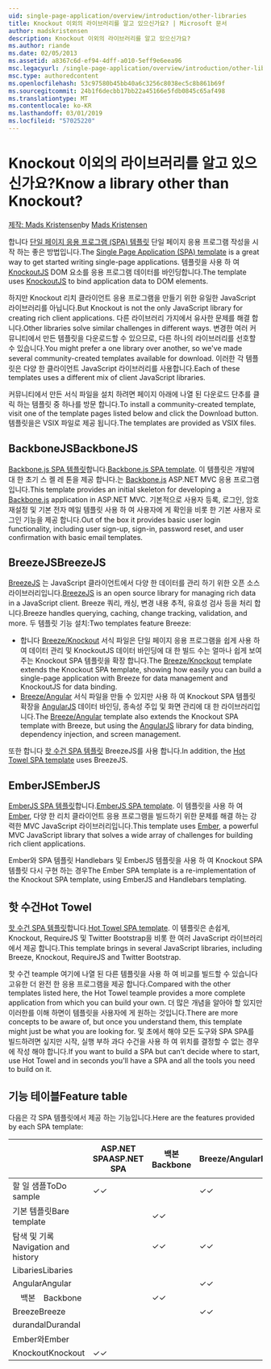 ```yaml
---
uid: single-page-application/overview/introduction/other-libraries
title: Knockout 이외의 라이브러리를 알고 있으신가요? | Microsoft 문서
author: madskristensen
description: Knockout 이외의 라이브러리를 알고 있으신가요?
ms.author: riande
ms.date: 02/05/2013
ms.assetid: a8367c6d-ef94-4dff-a010-5eff9e6eea96
msc.legacyurl: /single-page-application/overview/introduction/other-libraries
msc.type: authoredcontent
ms.openlocfilehash: 53c97580b45bb40a6c3256c8038ec5c8b861b69f
ms.sourcegitcommit: 24b1f6decbb17bb22a45166e5fdb0845c65af498
ms.translationtype: MT
ms.contentlocale: ko-KR
ms.lasthandoff: 03/01/2019
ms.locfileid: "57025220"
---
```

<a name="know-a-library-other-than-knockout"></a><span data-ttu-id="95636-104">Knockout 이외의 라이브러리를 알고 있으신가요?</span><span class="sxs-lookup"><span data-stu-id="95636-104">Know a library other than Knockout?</span></span>
====================
<span data-ttu-id="95636-105">[제작: Mads Kristensen](https://github.com/madskristensen)</span><span class="sxs-lookup"><span data-stu-id="95636-105">by [Mads Kristensen](https://github.com/madskristensen)</span></span>

<span data-ttu-id="95636-106">합니다 [단일 페이지 응용 프로그램 (SPA) 템플릿](knockoutjs-template.md) 단일 페이지 응용 프로그램 작성을 시작 하는 좋은 방법입니다.</span><span class="sxs-lookup"><span data-stu-id="95636-106">The [Single Page Application (SPA) template](knockoutjs-template.md) is a great way to get started writing single-page applications.</span></span> <span data-ttu-id="95636-107">템플릿을 사용 하 여 [KnockoutJS](http://knockoutjs.com/) DOM 요소를 응용 프로그램 데이터를 바인딩합니다.</span><span class="sxs-lookup"><span data-stu-id="95636-107">The template uses [KnockoutJS](http://knockoutjs.com/) to bind application data to DOM elements.</span></span>

<span data-ttu-id="95636-108">하지만 Knockout 리치 클라이언트 응용 프로그램을 만들기 위한 유일한 JavaScript 라이브러리를 아닙니다.</span><span class="sxs-lookup"><span data-stu-id="95636-108">But Knockout is not the only JavaScript library for creating rich client applications.</span></span> <span data-ttu-id="95636-109">다른 라이브러리 가지에서 유사한 문제를 해결 합니다.</span><span class="sxs-lookup"><span data-stu-id="95636-109">Other libraries solve similar challenges in different ways.</span></span> <span data-ttu-id="95636-110">변경한 여러 커뮤니티에서 만든 템플릿을 다운로드할 수 있으므로, 다른 하나의 라이브러리를 선호할 수 있습니다.</span><span class="sxs-lookup"><span data-stu-id="95636-110">You might prefer a one library over another, so we've made several community-created templates available for download.</span></span> <span data-ttu-id="95636-111">이러한 각 템플릿은 다양 한 클라이언트 JavaScript 라이브러리를 사용합니다.</span><span class="sxs-lookup"><span data-stu-id="95636-111">Each of these templates uses a different mix of client JavaScript libraries.</span></span>

<span data-ttu-id="95636-112">커뮤니티에서 만든 서식 파일을 설치 하려면 페이지 아래에 나열 된 다운로드 단추를 클릭 하는 템플릿 중 하나를 방문 합니다.</span><span class="sxs-lookup"><span data-stu-id="95636-112">To install a community-created template, visit one of the template pages listed below and click the Download button.</span></span> <span data-ttu-id="95636-113">템플릿을은 VSIX 파일로 제공 됩니다.</span><span class="sxs-lookup"><span data-stu-id="95636-113">The templates are provided as VSIX files.</span></span>

## <a name="backbonejs"></a><span data-ttu-id="95636-114">BackboneJS</span><span class="sxs-lookup"><span data-stu-id="95636-114">BackboneJS</span></span>

<span data-ttu-id="95636-115">[Backbone.js SPA 템플릿](../templates/backbonejs-template.md)합니다.</span><span class="sxs-lookup"><span data-stu-id="95636-115">[Backbone.js SPA template](../templates/backbonejs-template.md).</span></span> <span data-ttu-id="95636-116">이 템플릿은 개발에 대 한 초기 스 켈 레 톤을 제공 합니다.는 [Backbone.js](http://backbonejs.org/) ASP.NET MVC 응용 프로그램입니다.</span><span class="sxs-lookup"><span data-stu-id="95636-116">This template provides an initial skeleton for developing a [Backbone.js](http://backbonejs.org/) application in ASP.NET MVC.</span></span> <span data-ttu-id="95636-117">기본적으로 사용자 등록, 로그인, 암호 재설정 및 기본 전자 메일 템플릿 사용 하 여 사용자에 게 확인을 비롯 한 기본 사용자 로그인 기능을 제공 합니다.</span><span class="sxs-lookup"><span data-stu-id="95636-117">Out of the box it provides basic user login functionality, including user sign-up, sign-in, password reset, and user confirmation with basic email templates.</span></span>

## <a name="breezejs"></a><span data-ttu-id="95636-118">BreezeJS</span><span class="sxs-lookup"><span data-stu-id="95636-118">BreezeJS</span></span>

<span data-ttu-id="95636-119">[BreezeJS](http://www.breezejs.com/?utm_source=ms-spa) 는 JavaScript 클라이언트에서 다양 한 데이터를 관리 하기 위한 오픈 소스 라이브러리입니다.</span><span class="sxs-lookup"><span data-stu-id="95636-119">[BreezeJS](http://www.breezejs.com/?utm_source=ms-spa) is an open source library for managing rich data in a JavaScript client.</span></span> <span data-ttu-id="95636-120">Breeze 쿼리, 캐싱, 변경 내용 추적, 유효성 검사 등을 처리 합니다.</span><span class="sxs-lookup"><span data-stu-id="95636-120">Breeze handles querying, caching, change tracking, validation, and more.</span></span> <span data-ttu-id="95636-121">두 템플릿 기능 설치:</span><span class="sxs-lookup"><span data-stu-id="95636-121">Two templates feature Breeze:</span></span>

- <span data-ttu-id="95636-122">합니다 [Breeze/Knockout](../templates/breezeknockout-template.md) 서식 파일은 단일 페이지 응용 프로그램을 쉽게 사용 하 여 데이터 관리 및 KnockoutJS 데이터 바인딩에 대 한 빌드 수는 얼마나 쉽게 보여 주는 Knockout SPA 템플릿을 확장 합니다.</span><span class="sxs-lookup"><span data-stu-id="95636-122">The [Breeze/Knockout](../templates/breezeknockout-template.md) template extends the Knockout SPA template, showing how easily you can build a single-page application with Breeze for data management and KnockoutJS for data binding.</span></span>
- <span data-ttu-id="95636-123">[Breeze/Angular](../templates/breezeangular-template.md) 서식 파일을 만들 수 있지만 사용 하 여 Knockout SPA 템플릿 확장을 [AngularJS](http://angularjs.org) 데이터 바인딩, 종속성 주입 및 화면 관리에 대 한 라이브러리입니다.</span><span class="sxs-lookup"><span data-stu-id="95636-123">The [Breeze/Angular](../templates/breezeangular-template.md) template also extends the Knockout SPA template with Breeze, but using the [AngularJS](http://angularjs.org) library for data binding, dependency injection, and screen management.</span></span>

<span data-ttu-id="95636-124">또한 합니다 [핫 수건 SPA 템플릿](../templates/hottowel-template.md) BreezeJS를 사용 합니다.</span><span class="sxs-lookup"><span data-stu-id="95636-124">In addition, the [Hot Towel SPA template](../templates/hottowel-template.md) uses BreezeJS.</span></span>

## <a name="emberjs"></a><span data-ttu-id="95636-125">EmberJS</span><span class="sxs-lookup"><span data-stu-id="95636-125">EmberJS</span></span>

<span data-ttu-id="95636-126">[EmberJS SPA 템플릿](../templates/emberjs-template.md)합니다.</span><span class="sxs-lookup"><span data-stu-id="95636-126">[EmberJS SPA template](../templates/emberjs-template.md).</span></span> <span data-ttu-id="95636-127">이 템플릿을 사용 하 여 [Ember](http://emberjs.com/), 다양 한 리치 클라이언트 응용 프로그램을 빌드하기 위한 문제를 해결 하는 강력한 MVC JavaScript 라이브러리입니다.</span><span class="sxs-lookup"><span data-stu-id="95636-127">This template uses [Ember](http://emberjs.com/), a powerful MVC JavaScript library that solves a wide array of challenges for building rich client applications.</span></span>

<span data-ttu-id="95636-128">Ember와 SPA 템플릿 Handlebars 및 EmberJS 템플릿을 사용 하 여 Knockout SPA 템플릿 다시 구현 하는 경우</span><span class="sxs-lookup"><span data-stu-id="95636-128">The Ember SPA template is a re-implementation of the Knockout SPA template, using EmberJS and Handlebars templating.</span></span>

## <a name="hot-towel"></a><span data-ttu-id="95636-129">핫 수건</span><span class="sxs-lookup"><span data-stu-id="95636-129">Hot Towel</span></span>

<span data-ttu-id="95636-130">[핫 수건 SPA 템플릿](../templates/hottowel-template.md)합니다.</span><span class="sxs-lookup"><span data-stu-id="95636-130">[Hot Towel SPA template](../templates/hottowel-template.md).</span></span> <span data-ttu-id="95636-131">이 템플릿은 손쉽게, Knockout, RequireJS 및 Twitter Bootstrap을 비롯 한 여러 JavaScript 라이브러리에서 제공 합니다.</span><span class="sxs-lookup"><span data-stu-id="95636-131">This template brings in several JavaScript libraries, including Breeze, Knockout, RequireJS and Twitter Bootstrap.</span></span>

<span data-ttu-id="95636-132">핫 수건 teample 여기에 나열 된 다른 템플릿을 사용 하 여 비교를 빌드할 수 있습니다 고유한 더 완전 한 응용 프로그램을 제공 합니다.</span><span class="sxs-lookup"><span data-stu-id="95636-132">Compared with the other templates listed here, the Hot Towel teample provides a more complete application from which you can build your own.</span></span> <span data-ttu-id="95636-133">더 많은 개념을 알아야 할 있지만 이러한를 이해 하면이 템플릿을 사용자에 게 원하는 것입니다.</span><span class="sxs-lookup"><span data-stu-id="95636-133">There are more concepts to be aware of, but once you understand them, this template might just be what you are looking for.</span></span> <span data-ttu-id="95636-134">및 초에서 해야 모든 도구와 SPA SPA를 빌드하려면 싶지만 시작, 실행 부하 과다 수건을 사용 하 여 위치를 결정할 수 없는 경우에 작성 해야 합니다.</span><span class="sxs-lookup"><span data-stu-id="95636-134">If you want to build a SPA but can't decide where to start, use Hot Towel and in seconds you'll have a SPA and all the tools you need to build on it.</span></span>

## <a name="feature-table"></a><span data-ttu-id="95636-135">기능 테이블</span><span class="sxs-lookup"><span data-stu-id="95636-135">Feature table</span></span>

<span data-ttu-id="95636-136">다음은 각 SPA 템플릿에서 제공 하는 기능입니다.</span><span class="sxs-lookup"><span data-stu-id="95636-136">Here are the features provided by each SPA template:</span></span>


|                        | <span data-ttu-id="95636-137">ASP.NET SPA</span><span class="sxs-lookup"><span data-stu-id="95636-137">ASP.NET SPA</span></span> | <span data-ttu-id="95636-138">백본</span><span class="sxs-lookup"><span data-stu-id="95636-138">Backbone</span></span> | <span data-ttu-id="95636-139">Breeze/Angular</span><span class="sxs-lookup"><span data-stu-id="95636-139">Breeze/Angular</span></span> | <span data-ttu-id="95636-140">Breeze/KO</span><span class="sxs-lookup"><span data-stu-id="95636-140">Breeze/KO</span></span> |  <span data-ttu-id="95636-141">Ember와</span><span class="sxs-lookup"><span data-stu-id="95636-141">Ember</span></span>   | <span data-ttu-id="95636-142">핫 수건</span><span class="sxs-lookup"><span data-stu-id="95636-142">Hot Towel</span></span> |
|------------------------|-------------|----------|----------------|-----------|----------|-----------|
|      <span data-ttu-id="95636-143">할 일 샘플</span><span class="sxs-lookup"><span data-stu-id="95636-143">ToDo sample</span></span>       |  <span data-ttu-id="95636-144">&#10003;</span><span class="sxs-lookup"><span data-stu-id="95636-144">&#10003;</span></span>   |          |    <span data-ttu-id="95636-145">&#10003;</span><span class="sxs-lookup"><span data-stu-id="95636-145">&#10003;</span></span>    | <span data-ttu-id="95636-146">&#10003;</span><span class="sxs-lookup"><span data-stu-id="95636-146">&#10003;</span></span>  | <span data-ttu-id="95636-147">&#10003;</span><span class="sxs-lookup"><span data-stu-id="95636-147">&#10003;</span></span> |           |
|     <span data-ttu-id="95636-148">기본 템플릿</span><span class="sxs-lookup"><span data-stu-id="95636-148">Bare template</span></span>      |             | <span data-ttu-id="95636-149">&#10003;</span><span class="sxs-lookup"><span data-stu-id="95636-149">&#10003;</span></span> |                |           |          | <span data-ttu-id="95636-150">&#10003;</span><span class="sxs-lookup"><span data-stu-id="95636-150">&#10003;</span></span>  |
| <span data-ttu-id="95636-151">탐색 및 기록</span><span class="sxs-lookup"><span data-stu-id="95636-151">Navigation and history</span></span> |             | <span data-ttu-id="95636-152">&#10003;</span><span class="sxs-lookup"><span data-stu-id="95636-152">&#10003;</span></span> |    <span data-ttu-id="95636-153">&#10003;</span><span class="sxs-lookup"><span data-stu-id="95636-153">&#10003;</span></span>    |           | <span data-ttu-id="95636-154">&#10003;</span><span class="sxs-lookup"><span data-stu-id="95636-154">&#10003;</span></span> | <span data-ttu-id="95636-155">&#10003;</span><span class="sxs-lookup"><span data-stu-id="95636-155">&#10003;</span></span>  |
|        <span data-ttu-id="95636-156">Libaries</span><span class="sxs-lookup"><span data-stu-id="95636-156">Libaries</span></span>        |             |          |                |           |          |           |
|        <span data-ttu-id="95636-157">Angular</span><span class="sxs-lookup"><span data-stu-id="95636-157">Angular</span></span>         |             |          |    <span data-ttu-id="95636-158">&#10003;</span><span class="sxs-lookup"><span data-stu-id="95636-158">&#10003;</span></span>    |           |          |           |
|    <span data-ttu-id="95636-159">&#8195;백본</span><span class="sxs-lookup"><span data-stu-id="95636-159">&#8195;Backbone</span></span>     |             | <span data-ttu-id="95636-160">&#10003;</span><span class="sxs-lookup"><span data-stu-id="95636-160">&#10003;</span></span> |                |           |          |           |
|         <span data-ttu-id="95636-161">Breeze</span><span class="sxs-lookup"><span data-stu-id="95636-161">Breeze</span></span>         |             |          |    <span data-ttu-id="95636-162">&#10003;</span><span class="sxs-lookup"><span data-stu-id="95636-162">&#10003;</span></span>    | <span data-ttu-id="95636-163">&#10003;</span><span class="sxs-lookup"><span data-stu-id="95636-163">&#10003;</span></span>  |          | <span data-ttu-id="95636-164">&#10003;</span><span class="sxs-lookup"><span data-stu-id="95636-164">&#10003;</span></span>  |
|        <span data-ttu-id="95636-165">durandal</span><span class="sxs-lookup"><span data-stu-id="95636-165">Durandal</span></span>        |             |          |                |           |          | <span data-ttu-id="95636-166">&#10003;</span><span class="sxs-lookup"><span data-stu-id="95636-166">&#10003;</span></span>  |
|         <span data-ttu-id="95636-167">Ember와</span><span class="sxs-lookup"><span data-stu-id="95636-167">Ember</span></span>          |             |          |                |           | <span data-ttu-id="95636-168">&#10003;</span><span class="sxs-lookup"><span data-stu-id="95636-168">&#10003;</span></span> |           |
|        <span data-ttu-id="95636-169">Knockout</span><span class="sxs-lookup"><span data-stu-id="95636-169">Knockout</span></span>        |  <span data-ttu-id="95636-170">&#10003;</span><span class="sxs-lookup"><span data-stu-id="95636-170">&#10003;</span></span>   |          |                | <span data-ttu-id="95636-171">&#10003;</span><span class="sxs-lookup"><span data-stu-id="95636-171">&#10003;</span></span>  |          | <span data-ttu-id="95636-172">&#10003;</span><span class="sxs-lookup"><span data-stu-id="95636-172">&#10003;</span></span>  |

